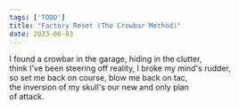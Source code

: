 ```yaml
---
tags: ['TODO']
title: "Factory Reset (The Crowbar Method)"
date: 2023-06-03
---
```


I found a crowbar in the garage, hiding in the clutter,  
think I've been steering off reality, I broke my mind's rudder,  
so set me back on course, blow me back on tac,  
the inversion of my skull's our new and only plan  
of attack.
